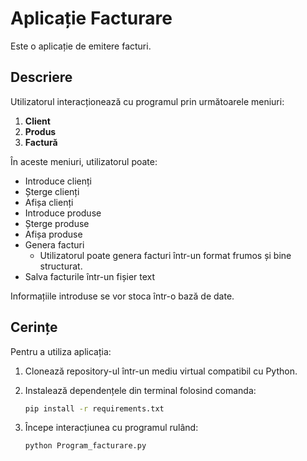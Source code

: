 # Aplicație Facturare

Este o aplicație de emitere facturi.

## Descriere

Utilizatorul interacționează cu programul prin următoarele meniuri:

1. **Client**
2. **Produs**
3. **Factură**

În aceste meniuri, utilizatorul poate:
- Introduce clienți
- Șterge clienți
- Afișa clienți
- Introduce produse
- Șterge produse
- Afișa produse
- Genera facturi
    - Utilizatorul poate genera facturi într-un format frumos și bine structurat.
- Salva facturile într-un fișier text

Informațiile introduse se vor stoca într-o bază de date.

## Cerințe

Pentru a utiliza aplicația:

1. Clonează repository-ul într-un mediu virtual compatibil cu Python.

2. Instalează dependențele din terminal folosind comanda:

   ```bash
   pip install -r requirements.txt

3. Începe interacțiunea cu programul rulând:

   ```bash
   python Program_facturare.py     



